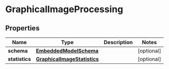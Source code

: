 
# GraphicalImageProcessing

## Properties
Name | Type | Description | Notes
------------ | ------------- | ------------- | -------------
**schema** | [**EmbeddedModelSchema**](EmbeddedModelSchema) |  |  [optional]
**statistics** | [**GraphicalImageStatistics**](GraphicalImageStatistics) |  |  [optional]



